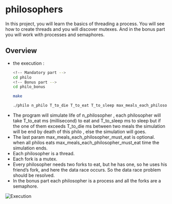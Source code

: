 # philosophers
In this project, you will learn the basics of threading a process. You will see how to create threads and you will discover mutexes. And in the bonus part you will work with processes and semaphores.

## Overview
- the execution :
  ```bash
  <!-- Mandatory part -->
  cd philo
  <!-- Bonus part -->
  cd philo_bonus

  make

  ./philo n_philo T_to_die T_to_eat T_to_sleep max_meals_each_philosopher_must_eat

  ``````
- The program will simulate life of n_philosopher , each philosopher will take T_to_eat ms (millisecond) to eat and  T_to_sleep ms to sleep but if the one of them exceeds T_to_die ms between two meals the simulation will be end by death of this philo , else the simulation will goes.
- The last param max_meals_each_philosopher_must_eat is optional. when all philos eats max_meals_each_philosopher_must_eat time the simulation ends.
- Each philosopher is a thread.
- Each fork is a mutex.
- Every philosopher needs two forks to eat, but he has one, so he uses his friend’s fork, and here the data race occurs. So the data race problem should be resolved.
- In the bonus part each philosopher is a process and all the forks are a semaphore.

![Execution](img/Execution.png)